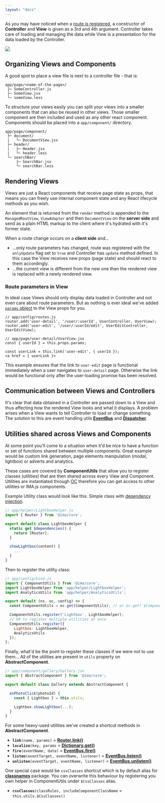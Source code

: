 ```yaml
---
layout: "docs"
---
```


As you may have noticed when a [route is registered](/docs/routing#3-controller-and-view),
a constructor of **Controller** and **View** is given as a 3rd and 4th argument.
Controller takes care of loading and managing the data while View is a
presentation for the data loaded by the Controller.

<div class="image is-padded-with-shadow">
  <img src="{{ '/img/docs/diagram-view.png?v=' | append: site.github.build_revision | relative_url }}" />
</div>

## Organizing Views and Components

A good spot to place a view file is next to a controller file - that is:
```
app/page/<name-of-the-page>/
 ├─ SomeController.js
 ├─ SomeView.jsx
 └─ someView.less
```

To structure your views easily you can split your views into a smaller components
that can also be reused in other views. Those smaller component are then included
and used as any other react component. Components should be
placed into a `app/component/` directory.

```
app/page/component/
 ├─ document/
 |   └─ DocumentView.jsx
 ├─ header/
 |   ├─ Header.jsx
 |   └─ header.less
 └─ searchBar/
     ├─ SearchBar.jsx
     └─ searchBar.less
```

## Rendering Views

Views are just a React components that receive page state as props, that means you
can freely use internal component state and any React lifecycle methods as you
wish. 

An element that is returned from the `render` method is appended to the 
`ManagedRootView`, `ViewAdapter` and then `DocumentView` on the **server side**
and send as a plain HTML markup to the client where it's hydrated with it's
former state.

When a route change occurs on a **client side** and...
- ...only route parameters has changed, route was registered with the `onlyUpdate`
flag set to `true` and Controller has `update` method defined. In this case the
View receives new props (page state) and should react to them accordingly.
- ...the current view is different from the new one then the rendered view is
replaced with a newly rendered view.

### Route parameters in View

In ideal case Views should only display data loaded in Controller and not even
care about route parameters. But as nothing is ever ideal we've added [`params`
object](/docs/routing#2-route-path-and-parameters) to the View props for you.

```
// app/config/routes.js
router.add('user-detail', '/user/:userId', UserController, UserView);
router.add('user-edit', '/user/:userId/edit', UserEditController, UserEditView);

// app/page/user-detail/UserView.jsx
const { userId } = this.props.params;

const userLink = this.link('user-edit', { userId });
<a href = { userLink }>
```

This example ensures that the link to `user-edit` page is functional 
immediately when a user navigates to `user-detail` page. Otherwise the link would
be functional only after the user-loading promise has been resolved.

## Communication between Views and Controllers

It's clear that data obtained in a Controller are passed down to a View and thus
affecting how the rendered View looks and what it displays. A problem arises when
a View wants to tell Controller to load or change something. The solution to this
are event handling utils [**EventBus**](/docs/events#eventbus) and 
[**Dispatcher**](/docs/events#dispatcher).

## Utilities shared across Views and Components

At some point you'll come to a situation when it'd be nice to have a function or set of functions shared between multiple components. Great example would be custom link generation, page elements manipulation (modal, lightbox) or adverts and analytics.

These cases are covered by **ComponentUtils** that allow you to register classes (utilities) that are then shared across every View and Component. Utilities are instantiated through [OC](/docs/object-container) therefore you can get access to other utilities or IMA.js components.

Example Utility class would look like this. Simple class with [dependency injection](/docs/object-container#1-dependency-injection).

```javascript
// app/helper/LightboxHelper.js
import { Router } from '@ima/core';

export default class LightboxHelper {
  static get $dependencies() {
    return [Router];
  }

  showLightbox(content) {
    ...
  }
}
```

Then to register the utility class:

```javascript
// app/config/bind.js
import { ComponentUtils } from '@ima/core';
import LightboxHelper from 'app/helper/LightboxHelper';
import AnalyticsUtils from 'app/helper/AnalyticsUtils';

export default (ns, oc, config) => {
  const ComponentUtils = oc.get(ComponentUtils); // or oc.get('$ComponentUtils');

  ComponentUtils.register('Lightbox', LightboxHelper);
  // OR to register multiple utilities at once
  ComponentUtils.register({
    Lightbox: LightboxHelper,
    AnalyticsUtils
  });
};
```

Finally, what'd be the point to register these classes if we were not to use them... All of the utilities are present in `utils` property on **AbstractComponent**.

```javascript
// app/component/gallery/Gallery.jsx
import { AbstractComponent } from '@ima/core';

export default class Gallery extends AbstractComponent {

  onPhotoClick(photoId) {
    const { Lightbox } = this.utils;

    Lightbox.showLightbox(...);
  }
}
```

For some heavy-used utilities we've created a shortcut methods in **AbstractComponent**.

- **`link`**`(name, params)` = [**Router.link()**](/docs/routing#linking-to-routes)
- **`localize`**`(key, params` = [**Dictionary.get()**](/docs/dictionary)
- **`fire`**`(eventName, data)` = [**EventBus.fire()**](/docs/events#eventbus)
- **`listen`**`(eventTarget, eventName, listener)` = [**EventBus.listen()**](/docs/events#eventbus)
- **`unlisten`**`(eventTarget, eventName, listener)` = [**EventBus.unlisten()**](/docs/events#eventbus)

One special case would be `cssClasses` shortcut which is by default alias for [**classnames**](https://www.npmjs.com/package/classnames) package. You can overwrite this behaviour by registering you own helper in ComponentUtils under `$CssClasses` alias.
- **`cssClasses`**`(classRules, includeComponentClassName` = `this.utils.$CssClasses()`
